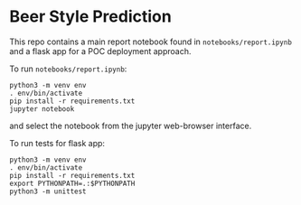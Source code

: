 # Beer Style Prediction
This repo contains a main report notebook found in `notebooks/report.ipynb`
and a flask app for a POC deployment approach.

To run `notebooks/report.ipynb`:
```
python3 -m venv env
. env/bin/activate
pip install -r requirements.txt
jupyter notebook
```
and select the notebook from the jupyter web-browser interface.

To run tests for flask app:
```
python3 -m venv env
. env/bin/activate
pip install -r requirements.txt
export PYTHONPATH=.:$PYTHONPATH
python3 -m unittest
```